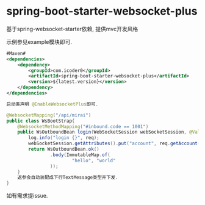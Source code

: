 # spring-boot-starter-websocket-plus
基于spring-websocket-starter依赖, 提供mvc开发风格

示例参见example模块即可.
```xml
#Maven#
<dependencies>
    <dependency>
        <groupId>com.icoder0</groupId>
        <artifactId>spring-boot-starter-websocket-plus</artifactId>
        <version>${latest.version}</version>
    </dependency>
</dependencies>
```

```java
启动类声明 @EnableWebsocketPlus即可.

@WebsocketMapping("/api/mirai")
public class WsBootStrap{
    @WebsocketMethodMapping("#inbound.code == 1001")
    public WsOutboundBean login(WebSocketSession webSocketSession, @Validated WsLoginVO req) {
        log.info("login {}", req);
        webSocketSession.getAttributes().put("account", req.getAccount());
        return WsOutboundBean.ok()
                .body(ImmutableMap.of(
                        "hello", "world"
                ));
    }
    返参会自动装配成下行TextMessage类型并下发.
}
```

如有需求提issue.
